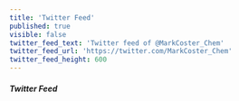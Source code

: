 ```yaml
---
title: 'Twitter Feed'
published: true
visible: false
twitter_feed_text: 'Twitter feed of @MarkCoster_Chem'
twitter_feed_url: 'https://twitter.com/MarkCoster_Chem'
twitter_feed_height: 600
---
```


##### Twitter Feed

